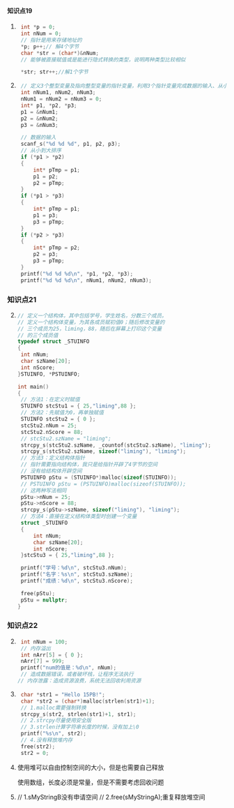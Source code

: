 #### 知识点19

1. ```c
   	int *p = 0;
   	int nNum = 0;
   	// 指针是用来存储地址的
   	*p; p++;// 解4个字节
   	char *str = (char*)&nNum;
   	// 能够被直接赋值或是能进行隐式转换的类型，说明两种类型比较相似
   
   	*str; str++;//解1个字节
   ```

4. ```c
   	// 定义3个整型变量及指向整型变量的指针变量，利用3个指针变量完成数据的输入、从小到大排序、输出。
   	int nNum1, nNum2, nNum3;
   	nNum1 = nNum2 = nNum3 = 0;
   	int* p1, *p2, *p3;
   	p1 = &nNum1;
   	p2 = &nNum2;
   	p3 = &nNum3;
   
   	// 数据的输入
   	scanf_s("%d %d %d", p1, p2, p3);
   	// 从小到大排序
   	if (*p1 > *p2)
   	{
   		int* pTmp = p1;
   		p1 = p2;
   		p2 = pTmp;
   	}
   	if (*p1 > *p3)
   	{
   		int* pTmp = p1;
   		p1 = p3;
   		p3 = pTmp;
   	}
   	if (*p2 > *p3)
   	{
   		int* pTmp = p2;
   		p2 = p3;
   		p3 = pTmp;
   	}
   	printf("%d %d %d\n", *p1, *p2, *p3);
   	printf("%d %d %d\n", nNum1, nNum2, nNum3);
   ```



### 知识点21

2. ```c
   // 定义一个结构体，其中包括学号，学生姓名，分数三个成员。
   // 定义一个结构体变量，为其各成员赋初值0；随后修改变量的
   // 三个成员为25，liming，88，随后在屏幕上打印这个变量
   // 的三个成员值
   typedef struct _STUINFO
   {
   	int nNum;
   	char szName[20];
   	int nScore;
   }STUINFO, *PSTUINFO;
   
   int main()
   {
   	// 方法1：在定义时赋值
   	STUINFO stcStu1 = { 25,"liming",88 };
   	// 方法2：先赋值为0，再单独赋值
   	STUINFO stcStu2 = { 0 };
   	stcStu2.nNum = 25;
   	stcStu2.nScore = 88;
   	// stcStu2.szName = "liming";
   	strcpy_s(stcStu2.szName, _countof(stcStu2.szName), "liming");
   	strcpy_s(stcStu2.szName, sizeof("liming"), "liming");
   	// 方法3：定义结构体指针
   	// 指针需要指向结构体，我只是给指针开辟了4字节的空间
   	// 没有给结构体开辟空间
   	PSTUINFO pStu = (STUINFO*)malloc(sizeof(STUINFO));
   	// PSTUINFO pStu = (PSTUINFO)malloc(sizeof(STUINFO));
   	// 这两种写法相同
   	pStu->nNum = 25;
   	pStu->nScore = 88;
   	strcpy_s(pStu->szName, sizeof("liming"), "liming");
   	// 方法4：直接在定义结构体类型时创建一个变量
   	struct _STUINFO
   	{
   		int nNum;
   		char szName[20];
   		int nScore;
   	}stcStu3 = { 25,"liming",88 };
   
   	printf("学号：%d\n", stcStu3.nNum);
   	printf("名字：%s\n", stcStu3.szName);
   	printf("成绩：%d\n", stcStu3.nScore);
   
   	free(pStu);
   	pStu = nullptr;
   }
   ```



### 知识点22

2. ```c
   	int nNum = 100;
   	// 内存溢出
   	int nArr[5] = { 0 };
   	nArr[7] = 999;
   	printf("num的值是：%d\n", nNum);
   	// 造成数据错误，或者破坏栈，让程序无法执行
   // 内存泄露：造成资源浪费，系统无法回收利用资源
   ```

3. ```c
   	char *str1 = "Hello 15PB!";
   	char *str2 = (char*)malloc(strlen(str1)+1);
   	// 1.malloc需要强制转换
   	strcpy_s(str2, strlen(str1)+1, str1);
   	// 2.strcpy尽量使用安全版
   	// 3.strlen计算字符串长度的时候，没有加上\0
   	printf("%s\n", str2);
   	// 4.没有释放堆内存
   	free(str2);
   	str2 = 0;
   ```

4. 使用堆可以自由控制空间的大小，但是也需要自己释放

   使用数组，长度必须是常量，但是不需要考虑回收问题

5. // 1.sMyStringB没有申请空间
   // 2.free(sMyStringA);重复释放堆空间